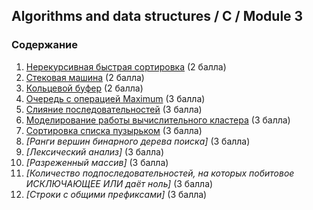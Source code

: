 ## Algorithms and data structures / C / Module 3

### Содержание
1. [Нерекурсивная быстрая сортировка](./qsstack.c) (2 балла)
2. [Стековая машина](./stackmachine.c) (2 балла)
3. [Кольцевой буфер](./circbuf.c) (2 балла)
4. [Очередь с операцией Maximum](./qmax.c) (3 балла)
5. [Слияние последовательностей](./merge.c) (3 балла)
6. [Моделирование работы вычислительного кластера](./cluster.c) (3 балла)
7. [Сортировка списка пузырьком](./listbsort.c) (3 балла)
8. _[Ранги вершин бинарного дерева поиска]_ (3 балла)
9. _[Лексический анализ]_ (3 балла)
10. _[Разреженный массив]_ (3 балла)
11. _[Количество подпоследовательностей, на которых побитовое ИСКЛЮЧАЮЩЕЕ ИЛИ даёт ноль]_ (3 балла)
12. _[Строки с общими префиксами]_ (3 балла)